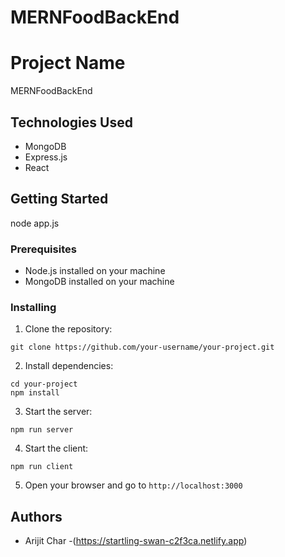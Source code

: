 # MERNFoodBackEnd


# Project Name

MERNFoodBackEnd

## Technologies Used

- MongoDB
- Express.js
- React

## Getting Started

node app.js 

### Prerequisites

- Node.js installed on your machine
- MongoDB installed on your machine

### Installing

1. Clone the repository:

```
git clone https://github.com/your-username/your-project.git
```

2. Install dependencies:

```
cd your-project
npm install
```

3. Start the server:

```
npm run server
```

4. Start the client:

```
npm run client
```

5. Open your browser and go to `http://localhost:3000`



## Authors

- Arijit Char -(https://startling-swan-c2f3ca.netlify.app)




